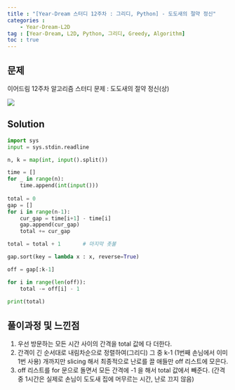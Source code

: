 ```yaml
---
title : "[Year-Dream 스터디 12주차 : 그리디, Python] - 도도새의 절약 정신"
categories : 
    - Year-Dream-L2D
tag : [Year-Dream, L2D, Python, 그리디, Greedy, Algorithm]
toc : true
---
```

## **문제**
이어드림 12주차 알고리즘 스터디 문제 : 도도새의 절약 정신(상)

<img src="https://user-images.githubusercontent.com/92680829/139600828-5f9de4c2-b379-411b-90d7-194b97e8ea9b.png" />


## **Solution**

```python
import sys
input = sys.stdin.readline

n, k = map(int, input().split())

time = []
for _ in range(n):
    time.append(int(input()))
    
total = 0
gap = []
for i in range(n-1):
    cur_gap = time[i+1] - time[i]
    gap.append(cur_gap)        
    total += cur_gap

total = total + 1       # 마지막 촛불

gap.sort(key = lambda x : x, reverse=True)

off = gap[:k-1]

for i in range(len(off)):
    total -= off[i] - 1
    
print(total)

```

## **풀이과정 및 느낀점**
1. 우선 방문하는 모든 시간 사이의 간격을 total 값에 다 더한다.
2. 간격이 긴 순서대로 내림차순으로 정렬하여(그리디) 그 중 k-1 (1번째 손님에서 이미 1번 사용) 개까지만 slicing 해서 최종적으로 난로를 끌 애들만 off 리스트에 모은다.
3. off 리스트를 for 문으로 돌면서 모든 간격에 -1 을 해서 total 값에서 빼준다. (간격 중 1시간은 실제로 손님이 도도새 집에 머무르는 시간, 난로 끄지 않음)
